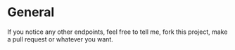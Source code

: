 # General<br/>
<p>If you notice any other endpoints, feel free to tell me, fork this project, make a pull request or whatever you want.</p>
